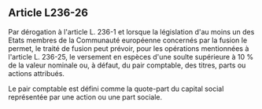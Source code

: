 Article L236-26
----
Par dérogation à l'article L. 236-1 et lorsque la législation d'au moins un des
Etats membres de la Communauté européenne concernés par la fusion le permet, le
traité de fusion peut prévoir, pour les opérations mentionnées à l'article L.
236-25, le versement en espèces d'une soulte supérieure à 10 % de la valeur
nominale ou, à défaut, du pair comptable, des titres, parts ou actions
attribués.

Le pair comptable est défini comme la quote-part du capital social représentée
par une action ou une part sociale.
